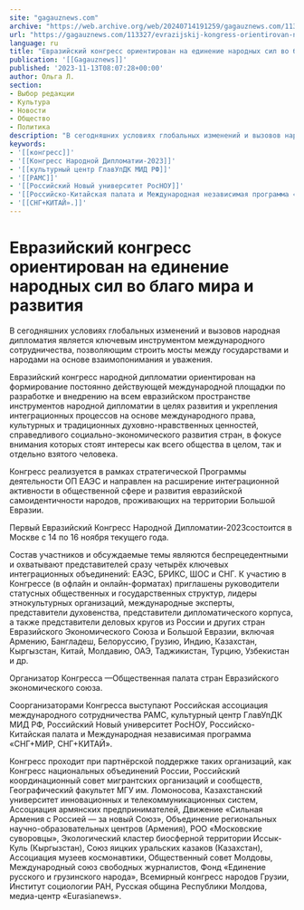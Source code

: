 ```yaml
---
site: "gagauznews.com"
archive: "https://web.archive.org/web/20240714191259/gagauznews.com/113327/evrazijskij-kongress-orientirovan-na-edinenie-narodnyh-sil-vo-blago-mira-i-razvitiya.html"
url: "https://gagauznews.com/113327/evrazijskij-kongress-orientirovan-na-edinenie-narodnyh-sil-vo-blago-mira-i-razvitiya.html"
language: ru
title: "Евразийский конгресс ориентирован на единение народных сил во благо мира и развития"
publication: '[[Gagauznews]]'
published: '2023-11-13T08:07:28+00:00'
author: Ольга Л.
section:
- Выбор редакции
- Культура
- Новости
- Общество
- Политика
description: "В сегодняшних условиях глобальных изменений и вызовов народная дипломатия является ключевым инструментом международного сотрудничества, позволяющим строить мосты между государствами и народами на основе взаимопонимания и уважения. Евразийский конгресс народной дипломатии ориентирован на формирование постоянно действующей международной площадки по разработке и внедрению на всем евразийском пространстве инструментов народной дипломатии в целях развития и укрепления интеграционных процессов на основе международного права, культурных и традиционных духовно-нравственных ценностей, справедливого социально-экономического развития стран, в фокусе внимания которых стоят интересы как всего общества в целом, так и отдельно взятого человека. Конгресс реализуется в рамках стратегической Программы деятельности ОП ЕАЭС и направлен на расширение интеграционной активности в […]"
keywords:
- '[[конгресс]]'
- '[[Конгресс Народной Дипломатии-2023]]'
- '[[культурный центр ГлавУпДК МИД РФ]]'
- '[[РАМС]]'
- '[[Российский Новый университет РосНОУ]]'
- '[[Российско-Китайская палата и Международная независимая программа «СНГ+МИР]]'
- '[[СНГ+КИТАЙ».]]'
---
```


# Евразийский конгресс ориентирован на единение народных сил во благо мира и развития

В сегодняшних условиях глобальных изменений и вызовов народная дипломатия является ключевым инструментом международного сотрудничества, позволяющим строить мосты между государствами и народами на основе взаимопонимания и уважения.

Евразийский конгресс народной дипломатии ориентирован на формирование постоянно действующей международной площадки по разработке и внедрению на всем евразийском пространстве инструментов народной дипломатии в целях развития и укрепления интеграционных процессов на основе международного права, культурных и традиционных духовно-нравственных ценностей, справедливого социально-экономического развития стран, в фокусе внимания которых стоят интересы как всего общества в целом, так и отдельно взятого человека.

Конгресс реализуется в рамках стратегической Программы деятельности ОП ЕАЭС и направлен на расширение интеграционной активности в общественной сфере и развития евразийской самоидентичности народов, проживающих на территории Большой Евразии.

Первый Евразийский Конгресс Народной Дипломатии-2023состоится в Москве с 14 по 16 ноября текущего года.

Состав участников и обсуждаемые темы являются беспрецедентными и охватывают представителей сразу четырёх ключевых интеграционных объединений: ЕАЭС, БРИКС, ШОС и СНГ. К участию в Конгрессе (в офлайн и онлайн-форматах) приглашены руководители статусных общественных и государственных структур, лидеры этнокультурных организаций, международные эксперты, представители духовенства, представители дипломатического корпуса, а также представители деловых кругов из России и других стран Евразийского Экономического Союза и Большой Евразии, включая Армению, Бангладеш, Белоруссию, Грузию, Индию, Казахстан, Кыргызстан, Китай, Молдавию, ОАЭ, Таджикистан, Турцию, Узбекистан и др.

Организатор Конгресса —Общественная палата стран Евразийского экономического союза.

Соорганизаторами Конгресса выступают Российская ассоциация международного сотрудничества РАМС, культурный центр ГлавУпДК МИД РФ, Российский Новый университет РосНОУ, Российско-Китайская палата и Международная независимая программа «СНГ+МИР, СНГ+КИТАЙ».

Конгресс проходит при партнёрской поддержке таких организаций, как Конгресс национальных объединений России, Российский координационный совет мигрантских организаций и сообществ, Географический факультет МГУ им. Ломоносова, Казахстанский университет инновационных и телекоммуникационных систем, Ассоциация армянских предпринимателей, Движение «Сильная Армения с Россией — за новый Союз», Объединение региональных научно-образовательных центров (Армения), РОО «Московские суворовцы», Экологический кластер биосферной территории Иссык-Куль (Кыргызстан), Союз яицких уральских казаков (Казахстан), Ассоциация музеев космонавтики, Общественный совет Молдовы, Международный союз свободных журналистов, Фонд «Единение русского и грузинского народа», Всемирный конгресс народов Грузии, Институт социологии РАН, Русская община Республики Молдова, медиа-центр «Eurasianews».